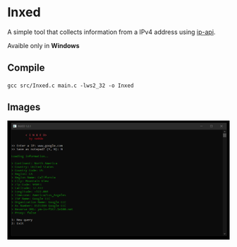 # Inxed
A simple tool that collects information from a IPv4 address using [ip-api](https://ip-api.com/).

Avaible only in **Windows**

## Compile 
``gcc src/Inxed.c main.c -lws2_32 -o Inxed``

## Images

![main program](https://github.com/manucabral/Inxed/blob/main/images/1.png)
